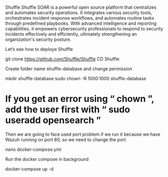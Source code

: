 Shuffle
Shuffle SOAR is a powerful open source platform that centralizes and automates security operations. It integrates various security tools, orchestrates incident response workflows, and automates routine tasks through predefined playbooks. With advanced intelligence and reporting capabilities, it empowers cybersecurity professionals to respond to security incidents effectively and efficiently, ultimately strengthening an organization's security posture.

Let’s see how to deploye Shuffle

git clone https://github.com/Shuffle/Shuffle
CD Shuffle

Create folder name shuffle-database and change permission

mkdir shuffle-database
sudo chown -R 1000:1000 shuffle-database
# If you get an error using “ chown ”, add the user first with “ sudo useradd opensearch ”

Then we are going to face used port problem if we run it because we have Wazuh running on port 80, so we need to change the port

nano docker-compose.yml

Run the docker compose in background

docker-compose up -d
